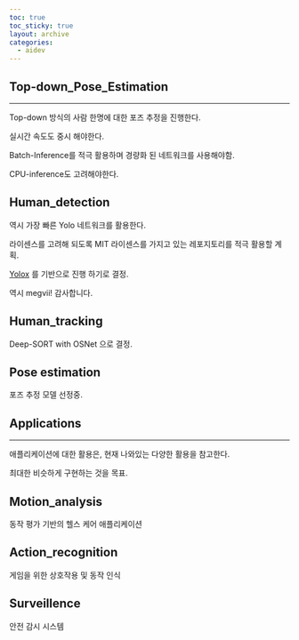 ```yaml
---
toc: true
toc_sticky: true
layout: archive
categories:
  - aidev
---
```


## **Top-down_Pose_Estimation**
-------------------------

Top-down 방식의 사람 한명에 대한 포즈 추정을 진행한다. 

실시간 속도도 중시 해야한다. 

Batch-Inference를 적극 활용하며 경량화 된 네트워크를 사용해야함.

CPU-inference도 고려해야한다. 

## Human_detection 

역시 가장 빠른 Yolo 네트워크를 활용한다. 

라이센스를 고려해 되도록 MIT 라이센스를 가지고 있는 레포지토리를 적극 활용할 계획.

[Yolox](https://github.com/Megvii-BaseDetection/YOLOX) 를 기반으로 진행 하기로 결정.

역시 megvii! 감사합니다. 


## Human_tracking 

Deep-SORT with OSNet 으로 결정. 

## Pose estimation 

포즈 추정 모델 선정중.


## **Applications**
------------------------

애플리케이션에 대한 활용은, 현재 나와있는 다양한 활용을 참고한다. 

최대한 비슷하게 구현하는 것을 목표. 

## Motion_analysis

동작 평가 기반의 헬스 케어 애플리케이션

## Action_recognition

게임을 위한 상호작용 및 동작 인식 

## Surveillence 

안전 감시 시스템 



